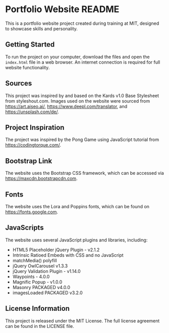 # Portfolio Website README

This is a portfolio website project created during training at MIT, designed to showcase skills and personality. 

## Getting Started

To run the project on your computer, download the files and open the `index.html` file in a web browser. An internet connection is required for full website functionality.

## Sources

This project was inspired by and based on the Kards v1.0 Base Stylesheet from styleshout.com. Images used on the website were sourced from https://art.aiseo.ai/, https://www.deepl.com/translator, and https://unsplash.com/de/.

## Project Inspiration

The project was inspired by the Pong Game using JavaScript tutorial from https://codingtorque.com/.

## Bootstrap Link

The website uses the Bootstrap CSS framework, which can be accessed via https://maxcdn.bootstrapcdn.com.

## Fonts

The website uses the Lora and Poppins fonts, which can be found on https://fonts.google.com.

## JavaScripts

The website uses several JavaScript plugins and libraries, including:

- HTML5 Placeholder jQuery Plugin - v2.1.2
- Intrinsic Ratioed Embeds with CSS and no JavaScript
- matchMedia() polyfill
- jQuery OwlCarousel v1.3.3
- jQuery Validation Plugin - v1.14.0
- Waypoints - 4.0.0
- Magnific Popup - v1.0.0
- Masonry PACKAGED v4.0.0
- imagesLoaded PACKAGED v3.2.0

## License Information

This project is released under the MIT License. The full license agreement can be found in the LICENSE file.